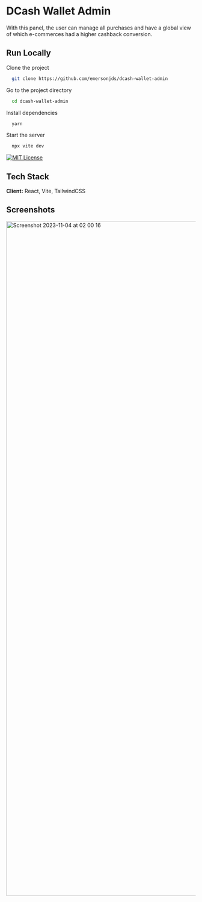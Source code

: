 
# DCash Wallet Admin

With this panel, the user can manage all purchases and have a global view of which e-commerces had a higher cashback conversion.

## Run Locally

Clone the project

```bash
  git clone https://github.com/emersonjds/dcash-wallet-admin
```

Go to the project directory

```bash
  cd dcash-wallet-admin
```

Install dependencies

```bash
  yarn
```

Start the server

```bash
  npx vite dev
```

[![MIT License](https://img.shields.io/badge/License-MIT-green.svg)](https://choosealicense.com/licenses/mit/)


## Tech Stack

**Client:** React, Vite, TailwindCSS

## Screenshots

<img width="1794" alt="Screenshot 2023-11-04 at 02 00 16" src="https://github.com/emersonjds/dcash-wallet-admin/assets/12503997/a386c828-0b23-469f-945e-d9b783620abb">



